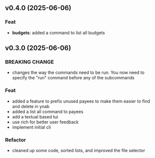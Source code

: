 ## v0.4.0 (2025-06-06)

### Feat

- **budgets**: added a command to list all budgets

## v0.3.0 (2025-06-06)

### BREAKING CHANGE

- changes the way the commands need to be run. You now need to specify the "run" command before any of the subcommands

### Feat

- added a feature to prefix unused payees to make them easier to find and delete in ynab
- added a list all command to payees
- add a textual based tui
- use rich for better user feedback
- implement initial cli

### Refactor

- cleaned up some code, sorted lists, and improved the file selector
